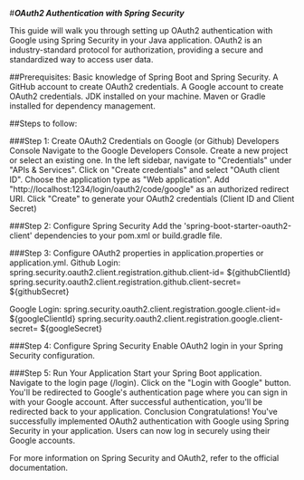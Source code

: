#***OAuth2 Authentication with Spring Security***

This guide will walk you through setting up OAuth2 authentication with Google using Spring Security in your Java application. OAuth2 is an industry-standard protocol for authorization, providing a secure and standardized way to access user data.

##Prerequisites:
Basic knowledge of Spring Boot and Spring Security.
A GitHub account to create OAuth2 credentials.
A Google account to create OAuth2 credentials.
JDK installed on your machine.
Maven or Gradle installed for dependency management.

##Steps to follow:

###Step 1: Create OAuth2 Credentials on Google (or Github) Developers Console
Navigate to the Google Developers Console.
Create a new project or select an existing one.
In the left sidebar, navigate to "Credentials" under "APIs & Services".
Click on "Create credentials" and select "OAuth client ID".
Choose the application type as "Web application".
Add "http://localhost:1234/login/oauth2/code/google" as an authorized redirect URI.
Click "Create" to generate your OAuth2 credentials (Client ID and Client Secret)

###Step 2: Configure Spring Security
Add the 'spring-boot-starter-oauth2-client' dependencies to your pom.xml or build.gradle file.

###Step 3: Configure OAuth2 properties in application.properties or application.yml.
Github Login:
spring.security.oauth2.client.registration.github.client-id= ${githubClientId}
spring.security.oauth2.client.registration.github.client-secret= ${githubSecret}

Google Login:
spring.security.oauth2.client.registration.google.client-id= ${googleClientId}
spring.security.oauth2.client.registration.google.client-secret= ${googleSecret}

###Step 4: Configure Spring Security
Enable OAuth2 login in your Spring Security configuration.

###Step 5: Run Your Application
Start your Spring Boot application.
Navigate to the login page (/login).
Click on the "Login with Google" button.
You'll be redirected to Google's authentication page where you can sign in with your Google account.
After successful authentication, you'll be redirected back to your application.
Conclusion
Congratulations! You've successfully implemented OAuth2 authentication with Google using Spring Security in your application. Users can now log in securely using their Google accounts.

For more information on Spring Security and OAuth2, refer to the official documentation.

